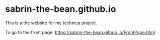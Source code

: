 # sabrin-the-bean.github.io

This is a the website for my technica project.

To go to the front page:
https://sabrin-the-bean.github.io/FrontPage.html 
